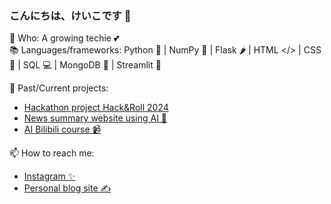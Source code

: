 ### こんにちは、けいこです 💓

🌱 Who: A growing techie 💕<br/>
📚 Languages/frameworks: 
Python 🐍 | NumPy 🧊 | Flask 🌶️ | HTML </> | CSS 🎨 | SQL 💻 | MongoDB 🍃 | Streamlit 👑 <br/>

🧠 Past/Current projects: <br/> 
- [Hackathon project Hack&Roll 2024](https://github.com/trwstin/quack-venture) 
- [News summary website using AI 📰](https://github.com/ke1k00/Newspage.git)
- [AI Bilibili course 📹](https://github.com/ke1k00/Keiko_AI)

📫 How to reach me: <br/> 
- [Instagram ✨](https://www.instagram.com/kokostudyyy._)
- [Personal blog site ✍️](https://shusansmuse.wordpress.com/)

